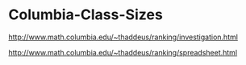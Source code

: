 # Columbia-Class-Sizes

http://www.math.columbia.edu/~thaddeus/ranking/investigation.html

http://www.math.columbia.edu/~thaddeus/ranking/spreadsheet.html
